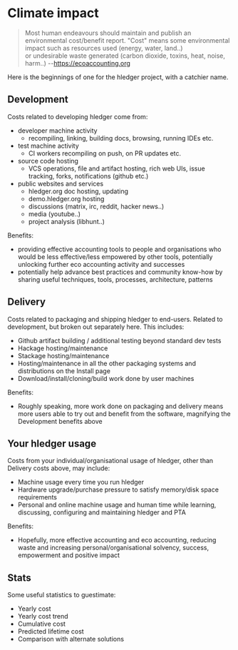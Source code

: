 # Climate impact


> Most human endeavours should maintain and publish an environmental cost/benefit report. 
"Cost" means some environmental impact such as resources used (energy, water, land..)  
or undesirable waste generated (carbon dioxide, toxins, heat, noise, harm..)
--<https://ecoaccounting.org>

<div class=pagetoc>

<!-- toc -->
</div>

Here is the beginnings of one for the hledger project, with a catchier name.

## Development
Costs related to developing hledger come from:

- developer machine activity
  - recompiling, linking, building docs, browsing, running IDEs etc.
- test machine activity
  - CI workers recompiling on push, on PR updates etc.
- source code hosting
  - VCS operations, file and artifact hosting, rich web UIs, issue tracking, forks, notifications (github etc.)
- public websites and services
  - hledger.org doc hosting, updating
  - demo.hledger.org hosting
  - discussions (matrix, irc, reddit, hacker news..)
  - media (youtube..)
  - project analysis (libhunt..)

Benefits:
- providing effective accounting tools to people and organisations who would be less effective/less empowered by other tools, potentially unlocking further eco accounting activity and successes
- potentially help advance best practices and community know-how by sharing useful techniques, tools, processes, architecture, patterns

## Delivery
Costs related to packaging and shipping hledger to end-users. Related to development, but broken out separately here. This includes:

- Github artifact building / additional testing beyond standard dev tests
- Hackage hosting/maintenance
- Stackage hosting/maintenance
- Hosting/maintenance in all the other packaging systems and distributions on the Install page
- Download/install/cloning/build work done by user machines

Benefits:
- Roughly speaking, more work done on packaging and delivery means more users able to try out and benefit from the software, magnifying the Development benefits above

## Your hledger usage
Costs from your individual/organisational usage of hledger, other than Delivery costs above, may include:

- Machine usage every time you run hledger
- Hardware upgrade/purchase pressure to satisfy memory/disk space requirements
- Personal and online machine usage and human time while learning, discussing, configuring and maintaining hledger and PTA

Benefits:
- Hopefully, more effective accounting and eco accounting, reducing waste and increasing personal/organisational solvency, success, empowerment and positive impact

## Stats
Some useful statistics to guestimate:

- Yearly cost
- Yearly cost trend
- Cumulative cost
- Predicted lifetime cost
- Comparison with alternate solutions
  
